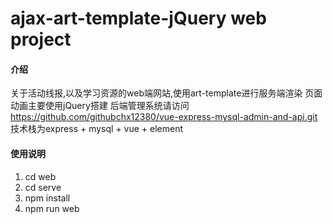 # ajax-art-template-jQuery web project

#### 介绍
关于活动线报,以及学习资源的web端网站,使用art-template进行服务端渲染 页面动画主要使用jQuery搭建
后端管理系统请访问 https://github.com/githubchx12380/vue-express-mysql-admin-and-api.git 
技术栈为express + mysql + vue + element



#### 使用说明

1.  cd web
2.  cd serve
3.  npm install
4.  npm run web

